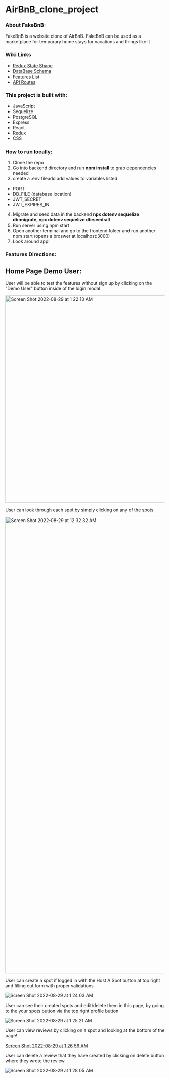 # AirBnB_clone_project

### About FakeBnB:

FakeBnB is a website clone of AirBnB. FakeBnB can be used as a marketplace for temporary home stays for vacations and things like it

### Wiki Links

- [Redux State Shape](https://github.com/ConnorLam/AirBnB_clone_project/wiki/Redux-state-shape)
- [DataBase Schema](https://github.com/ConnorLam/AirBnB_clone_project/wiki/Data-base-schema)
- [Features List](https://github.com/ConnorLam/AirBnB_clone_project/wiki/Feature-List)
- [API Routes](https://github.com/ConnorLam/AirBnB_clone_project/wiki/API-Routes)


### This project is built with:

 * JavaScript
 * Sequelize
 * PostgreSQL
 * Express
 * React
 * Redux
 * CSS

### How to run locally:

 1. Clone the repo 
 2. Go into backend directory and run **npm install** to grab dependencies needed
 3. create a .env fileadd add values to variables listed
   * PORT
   * DB_FILE (database location)
   * JWT_SECRET
   * JWT_EXPIRES_IN
 4. Migrate and seed data in the backend **npx dotenv sequelize db:migrate, npx dotenv sequelize db:seed:all**
 5. Run server using npm start
 6. Open another terminal and go to the frontend folder and run another npm start (opens a broswer at localhost:3000)
 7. Look around app!
   


### Features Directions:

## Home Page Demo User:

User will be able to test the features without sign up by clicking on the "Demo User" button inside of the login modal

<img width="654" alt="Screen Shot 2022-08-29 at 1 22 13 AM" src="https://user-images.githubusercontent.com/104233383/187157305-391b0bc9-b3fc-40f0-8452-e9d0a5b95da4.png">

User can look through each spot by simply clicking on any of the spots

<img width="1440" alt="Screen Shot 2022-08-29 at 12 32 32 AM" src="https://user-images.githubusercontent.com/104233383/187148020-192ec509-d0e1-47bf-bb6a-6a553af50262.png">

User can create a spot if logged in with the Host A Spot button at top right and filling out form with proper validations


![Screen Shot 2022-08-29 at 1 24 03 AM](https://user-images.githubusercontent.com/104233383/187157688-afb8f6f9-11c3-47b7-9c53-f336d4fe6cc7.png)


User can see their created spots and edit/delete them in this page, by going to the your spots button via the top right profile button

![Screen Shot 2022-08-29 at 1 25 21 AM](https://user-images.githubusercontent.com/104233383/187157893-29595a25-9d8c-4d86-9323-e00578efa3a1.png)


User can view reviews by clicking on a spot and looking at the bottom of the page!

[Screen Shot 2022-08-29 at 1 26 56 AM](https://user-images.githubusercontent.com/104233383/187158176-c527ea22-1c21-42ea-9a54-d738651086cd.png)


User can delete a review that they have created by clicking on delete button where they wrote the review

![Screen Shot 2022-08-29 at 1 28 05 AM](https://user-images.githubusercontent.com/104233383/187158420-741279a6-c031-45c6-8754-44733739aa5b.png)
